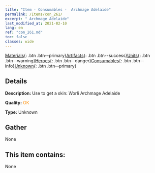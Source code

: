 ```yaml
---
title: "Item - Consumables -  Archmage Adelaide"
permalink: /Items/con_261/
excerpt: " Archmage Adelaide"
last_modified_at: 2021-02-10
lang: en
ref: "con_261.md"
toc: false
classes: wide
---
```

 [Materials](/Items/){: .btn .btn--primary}[Artifacts](/Items/Artifacts/){: .btn .btn--success}[Units](/Items/Units/){: .btn .btn--warning}[Heroes](/Items/Heroes/){: .btn .btn--danger}[Consumables](/Items/Consumables/){: .btn .btn--info}[Unknown](/Items/Unknown/){: .btn .btn--primary}

## Details
 **Description:** Use to get a skin: Worli Archmage Adelaide

 **Quality:** <span style="color: #FF8C00">OK</span>

 **Type:** Unknown

## Gather

  None

## This item contains:

  None

